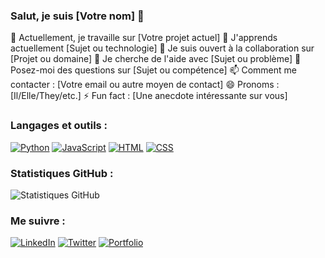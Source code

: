 ### Salut, je suis [Votre nom] 👋

🔭 Actuellement, je travaille sur [Votre projet actuel]
🌱 J'apprends actuellement [Sujet ou technologie]
👯 Je suis ouvert à la collaboration sur [Projet ou domaine]
🤔 Je cherche de l'aide avec [Sujet ou problème]
💬 Posez-moi des questions sur [Sujet ou compétence]
📫 Comment me contacter : [Votre email ou autre moyen de contact]
😄 Pronoms : [Il/Elle/They/etc.]
⚡ Fun fact : [Une anecdote intéressante sur vous]

### Langages et outils :
[![Python](https://img.shields.io/badge/-Python-3776AB?style=flat&logo=python&logoColor=white)](https://python.org)
[![JavaScript](https://img.shields.io/badge/-JavaScript-F7DF1E?style=flat&logo=javascript&logoColor=black)](https://developer.mozilla.org/en-US/docs/Web/JavaScript)
[![HTML](https://img.shields.io/badge/-HTML-E34F26?style=flat&logo=html5&logoColor=white)](https://developer.mozilla.org/en-US/docs/Web/HTML)
[![CSS](https://img.shields.io/badge/-CSS-1572B6?style=flat&logo=css3&logoColor=white)](https://developer.mozilla.org/en-US/docs/Web/CSS)

### Statistiques GitHub :
![Statistiques GitHub](https://github-readme-stats.vercel.app/api?username=guguscrtl&show_icons=true&theme=radical)

### Me suivre :
[![LinkedIn](https://img.shields.io/badge/-LinkedIn-0077B5?style=flat&logo=linkedin&logoColor=white)](https://www.linkedin.com/in/votre_nom/)
[![Twitter](https://img.shields.io/badge/-Twitter-1DA1F2?style=flat&logo=twitter&logoColor=white)](https://twitter.com/votre_nom)
[![Portfolio](https://img.shields.io/badge/-Portfolio-000000?style=flat&logo=react&logoColor=white)](https://votre_portfolio.com)


